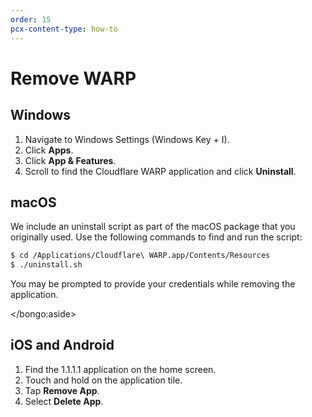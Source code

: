 ```yaml
---
order: 15
pcx-content-type: how-to
---
```


# Remove WARP

## Windows

1. Navigate to Windows Settings (Windows Key + I).
1. Click **Apps**.
1. Click **App & Features**.
1. Scroll to find the Cloudflare WARP application and click **Uninstall**.

## macOS

We include an uninstall script as part of the macOS package that you originally used. Use the following commands to find and run the script:

```sh
$ cd /Applications/Cloudflare\ WARP.app/Contents/Resources
$ ./uninstall.sh
```

<Aside>

You may be prompted to provide your credentials while removing the application.

</bongo:aside>

## iOS and Android

1. Find the 1.1.1.1 application on the home screen.
1. Touch and hold on the application tile.
1. Tap **Remove App**.
1. Select **Delete App**.
